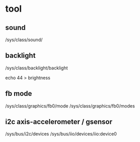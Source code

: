 # tool

## sound
/sys/class/sound/

## backlight
/sys/class/backlight/backlight

echo 44 > brightness

## fb mode
/sys/class/graphics/fb0/mode
/sys/class/graphics/fb0/modes

## i2c axis-accelerometer / gsensor

/sys/bus/i2c/devices
/sys/bus/iio/devices/iio:device0
